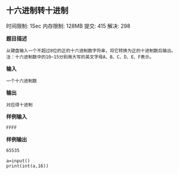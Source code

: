 ## 十六进制转十进制

时间限制: 1Sec 内存限制: 128MB 提交: 415 解决: 298

**题目描述**

```
从键盘输入一个不超过8位的正的十六进制数字符串，将它转换为正的十进制数后输出。
注：十六进制数中的10~15分别用大写的英文字母A、B、C、D、E、F表示。

```

**输入**

```
一个十六进制数

```

**输出**

```
对应得十进制
```

**样例输入**

```
FFFF
```

**样例输出**

```
65535
```


```
a=input()
print(int(a,16))
```

